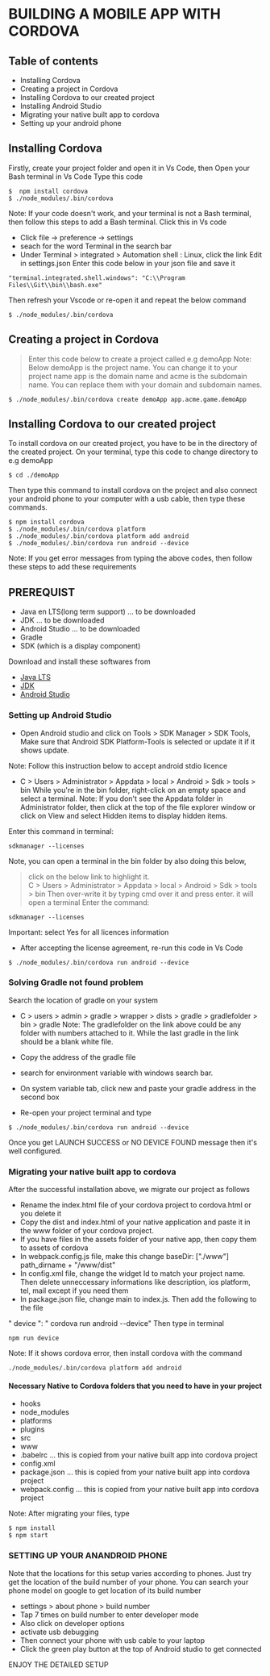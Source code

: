 # BUILDING A MOBILE APP WITH CORDOVA

## Table of contents
* Installing Cordova
* Creating a project in Cordova
* Installing Cordova to our created project
* Installing Android Studio 
* Migrating your native built app to cordova
* Setting up your android phone

## Installing Cordova
Firstly, create your project folder and open it in Vs Code, then
Open your Bash terminal in Vs Code
Type this code 

```npm
$  npm install cordova
$ ./node_modules/.bin/cordova

```
Note: If your code doesn't work, and your terminal is not a Bash terminal,
then follow this steps to add a Bash terminal. Click this in Vs code

* Click file -> preference -> settings
* seach for the word Terminal in the search bar
* Under Terminal > integrated > Automation shell : Linux, click the link Edit in settings.json
Enter this code below in your json file and save it

```
"terminal.integrated.shell.windows": "C:\\Program Files\\Git\\bin\\bash.exe"
```
Then refresh your Vscode or re-open it and repeat the below command

```
$ ./node_modules/.bin/cordova
```
## Creating a project in Cordova
> Enter this code below to create a project called e.g demoApp
Note: Below demoApp is the project name. You can change it to your project name
app is the domain name and acme is the subdomain name. You can replace them with 
your domain and subdomain names.

```
$ ./node_modules/.bin/cordova create demoApp app.acme.game.demoApp
```
## Installing Cordova to our created project
To install cordova on our created project, you have to be in the directory of
the created project.
On your terminal, type this code to change directory to e.g demoApp

```
$ cd ./demoApp
```
Then type this command to install cordova on the project
and also connect your android phone to your computer with a usb cable,
then type these commands.

```npm
$ npm install cordova
$ ./node_modules/.bin/cordova platform
$ ./node_modules/.bin/cordova platform add android
$ ./node_modules/.bin/cordova run android --device
```
Note: If you get error messages from typing the above codes, then
follow these steps to add these requirements

## PREREQUIST
* Java en LTS(long term support) ... to be downloaded
* JDK ... to be downloaded
* Android Studio ... to be downloaded
* Gradle
* SDK (which is a display component)

Download and install these softwares from
* [Java LTS](https://java.com/en/download/)
* [JDK](https://www.oracle.com/technetwork/java/javase/downloads/index.html)
* [Android Studio](https://developer.android.com/studio/)

### Setting up Android Studio
* Open Android studio and click on Tools > SDK Manager > SDK Tools, Make sure
that Android SDK Platform-Tools is selected or update it if it shows update.

Note:  Follow this instruction below to accept android stdio licence

* C > Users > Administrator > Appdata > local > Android > Sdk > tools > bin
While you're in the bin folder, right-click on an empty space and select a terminal.
Note: If you don't see the Appdata folder in Administrator folder, then click at the 
top of the file explorer window or click on View and select Hidden items to display hidden
items.

Enter this command in terminal:

```
sdkmanager --licenses
```
Note, you can open a terminal in the bin folder by also doing this below,
> click on the below link to highlight it.  
C > Users > Administrator > Appdata > local > Android > Sdk > tools > bin
Then over-write it by typing cmd over it and press enter. it will open a terminal
Enter the command:
```
sdkmanager --licenses
```
Important: select Yes for all licences information

* After accepting the license agreement, re-run this code in Vs Code

```
$ ./node_modules/.bin/cordova run android --device
```
### Solving Gradle not found problem
Search the location of gradle on your system 

* C > users > admin > gradle > wrapper > dists > gradle > gradlefolder > bin > gradle
Note: The gradlefolder on the link above could be any folder with numbers attached to it.
While the last gradle in the link should be a blank white file.

* Copy the address of the gradle file
* search for environment variable with windows search bar.
* On system variable tab, click new and paste your gradle address in the second box
* Re-open your project terminal and type

```
$ ./node_modules/.bin/cordova run android --device
```
Once you get LAUNCH SUCCESS or NO DEVICE FOUND message then it's well configured.

###  Migrating your native built app to cordova

After the successful installation above, we migrate our project as follows

* Rename the index.html file of your cordova project to cordova.html or you delete it
* Copy the dist and index.html of your native application and paste it in the www folder
of your cordova project.
* If you have files in the assets folder of your native app, then copy them to assets of cordova
* In webpack.config.js file, make this change
baseDir: ["./www"]
path_dirname + "/www/dist"
* In config.xml file, change the widget Id to match your project name. Then delete unneccessary
informations like description, ios platform, tel, mail except if you need them
* In package.json file, change main to index.js. Then add the following to the file

" device ": " cordova run android --device"
Then type in terminal

```
npm run device
```

Note: If it shows cordova error, then install cordova with the command

```
./node_modules/.bin/cordova platform add android
```

#### Necessary Native to Cordova folders that you need to have in your project
* hooks
* node_modules
* platforms
* plugins
* src
* www
* .babelrc ... this is copied from your native built app into cordova project
* config.xml
* package.json ... this is copied from your native built app into cordova project
* webpack.config ... this is copied from your native built app into cordova project

Note: After migrating your files, type

```npm
$ npm install
$ npm start
```
### SETTING UP YOUR ANANDROID PHONE
Note that the locations for this setup varies according to phones.
Just try get the location of the build number of your phone. You
can search your phone model on google to get location of its build number

* settings > about phone > build number
* Tap 7 times on build number to enter developer mode
* Also click on developer options
* activate usb debugging
* Then connect your phone with usb cable to your laptop
* Click the green play button at the top of Android studio to get connected 

ENJOY THE DETAILED SETUP



